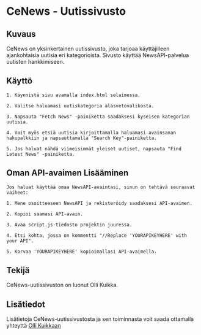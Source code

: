# CeNews - Uutissivusto
## Kuvaus
CeNews on yksinkertainen uutissivusto, joka tarjoaa käyttäjilleen ajankohtaisia uutisia eri kategorioista. Sivusto käyttää NewsAPI-palvelua uutisten hankkimiseen.
## Käyttö
```
1. Käynnistä sivu avamalla index.html selaimessa.

2. Valitse haluamasi uutiskategoria alasvetovalikosta.

3. Napsauta "Fetch News" -painiketta saadaksesi kyseisen kategorian uutisia.

4. Voit myös etsiä uutisia kirjoittamalla haluamasi avainsanan hakupalkkiin ja napsauttamalla "Search Key"-painiketta.

5. Jos haluat nähdä viimeisimmät yleiset uutiset, napsauta "Find Latest News" -painiketta.
```

## Oman API-avaimen Lisääminen
```
Jos haluat käyttää omaa NewsAPI-avaintasi, sinun on tehtävä seuraavat vaiheet:

1. Mene osoitteeseen NewsAPI ja rekisteröidy saadaksesi API-avaimen.

2. Kopioi saamasi API-avain.

3. Avaa script.js-tiedosto projektin juuressa.

4. Etsi kohta, jossa on kommentti "//Replace 'YOURAPIKEYHERE' with your API".

5. Korvaa 'YOURAPIKEYHERE' kopioimallasi API-avaimella.

```
## Tekijä
CeNews-uutissivuston on luonut Olli Kuikka.
## Lisätiedot
Lisätietoja CeNews-uutissivustosta ja sen toiminnasta voit saada ottamalla yhteyttä [Olli Kuikkaan](https://www.linkedin.com/in/kuikkaolli/)
